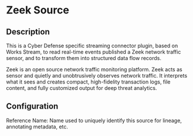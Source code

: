 
# Zeek Source

Description
---
This is a Cyber Defense specific streaming connector plugin, based on Works Stream, to read real-time
events published a Zeek network traffic sensor, and to transform them into structured data flow records.

Zeek is an open source network traffic monitoring platform. Zeek acts as sensor and quietly and unobtrusively 
observes network traffic. It interprets what it sees and creates compact, high-fidelity transaction logs, file 
content, and fully customized output for deep threat analytics.

Configuration
---
Reference Name: Name used to uniquely identify this source for lineage, annotating metadata, etc.